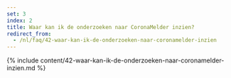 ```yaml
---
set: 3
index: 2
title: Waar kan ik de onderzoeken naar CoronaMelder inzien?
redirect_from: 
  - /nl/faq/42-waar-kan-ik-de-onderzoeken-naar-coronamelder-inzien
---
```

{% include content/42-waar-kan-ik-de-onderzoeken-naar-coronamelder-inzien.md %}
